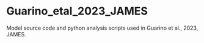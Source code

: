 # Guarino_etal_2023_JAMES
Model source code and python analysis scripts used in Guarino et al., 2023, JAMES. 
